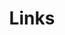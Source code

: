 ---
title: Links
links:
  - title: Payton Schwarz
    description: Payton Schwarz is a professional software engineer and totally inspirational.
    website: https://paytonschwarz.com
    image: /uploads/5905260.png
  - title: M.L. Nestel
    description: M.L. Nestel is an award-winning writer/editor/filmmaker, and totally inspirational.
    website: https://mlnestel.com/
    image: /uploads/mlnestel.jpg
  - title: WILD Outdoor Education
    description: WILD Outdoor Education offers children an opportunity to explore movement, art, and science, and is totally inspirational.
    website: https://wildoutdooreducation.com/
    image: /uploads/wild.png
menu:
    main: 
        weight: 4
        params:
            icon: link

comments: false
---